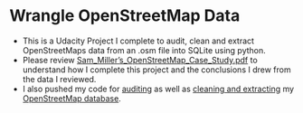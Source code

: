 # Wrangle OpenStreetMap Data
* This is a Udacity Project I complete to audit, clean and extract OpenStreetMaps data from an .osm file into SQLite 
	using python. 
* Please review [Sam_Miller’s_OpenStreetMap_Case_Study.pdf]() to understand how I complete this project and the conclusions
	I drew from the data I reviewed. 
* I also pushed my code for [auditing]() as well as [cleaning and extracting]() my [OpenStreetMap database]().

